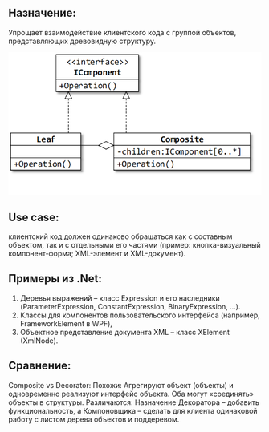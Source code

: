 ﻿## Назначение: 
Упрощает взаимодействие клиентского кода с группой объектов, представляющих древовидную структуру.

![Screenshot](UML-Composite.png)

## Use case: 
клиентский код должен одинаково обращаться как с составным объектом, так и с отдельными его частями 
(пример: кнопка-визуальный компонент-форма; XML-элемент и XML-документ).

## Примеры из .Net:
1. Деревья выражений – класс Expression и его наследники (ParameterExpression, ConstantExpression, BinaryExpression, …).
2. Классы для компонентов пользовательского интерфейса (например, FrameworkElement в WPF),
3. Объектное представление документа XML – класс XElement (XmlNode).

## Сравнение:
Composite vs Decorator:
Похожи:
 Агрегируют объект (объекты) и одновременно реализуют интерфейс объекта.
 Оба могут «соединять» объекты в структуры.
Различаются:
 Назначение Декоратора – добавить функциональность, а Компоновщика – сделать для клиента одинаковой работу с листом дерева объектов и поддеревом.